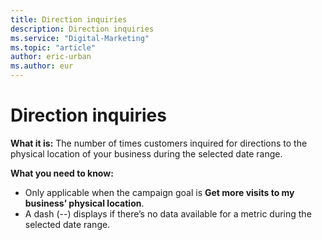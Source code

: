 ```yaml
---
title: Direction inquiries
description: Direction inquiries
ms.service: "Digital-Marketing"
ms.topic: "article"
author: eric-urban
ms.author: eur
---
```


# Direction inquiries

**What it is:**  The number of times customers inquired for directions to the physical location of your business during the selected date range.

**What you need to know:**
- Only applicable when the campaign goal is **Get more visits to my business’ physical location**.
- A dash (--) displays if there’s no data available for a metric during the selected date range.


